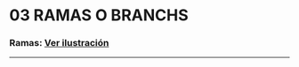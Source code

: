 # **03 RAMAS O BRANCHS**

### Ramas: [Ver ilustración](https://github.com/iespino00/Git/blob/master/images/img_branch.PNG "Regresar al Temario")

****
